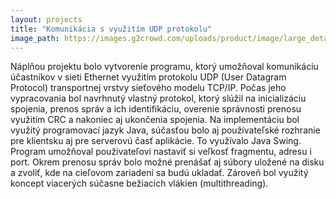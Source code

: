 ```yaml
---
layout: projects
title: "Komunikácia s využitím UDP protokolu"
image_path: https://images.g2crowd.com/uploads/product/image/large_detail/large_detail_1489695931/postgresql.png
---
```

Náplňou projektu bolo vytvorenie programu, ktorý umožňoval komunikáciu účastníkov v sieti Ethernet využitím protokolu UDP (User Datagram Protocol) transportnej vrstvy sieťového modelu TCP/IP. Počas jeho vypracovania bol navrhnutý vlastný protokol, ktorý slúžil na inicializáciu spojenia, prenos správ a ich identifikáciu, overenie správnosti prenosu využitím CRC a nakoniec aj ukončenia spojenia. Na implementáciu bol využitý programovací jazyk Java, súčasťou bolo aj používateľské rozhranie pre klientsku aj pre serverovú časť aplikácie. To využívalo Java Swing. Program umožňoval používateľovi nastaviť si veľkosť fragmentu, adresu i port. Okrem prenosu správ bolo možné prenášať aj súbory uložené na disku a zvoliť, kde na cieľovom zariadení sa budú ukladať. Zároveň bol využitý koncept viacerých súčasne bežiacich vlákien (multithreading).
